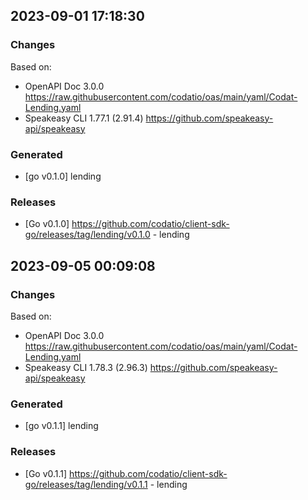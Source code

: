 

## 2023-09-01 17:18:30
### Changes
Based on:
- OpenAPI Doc 3.0.0 https://raw.githubusercontent.com/codatio/oas/main/yaml/Codat-Lending.yaml
- Speakeasy CLI 1.77.1 (2.91.4) https://github.com/speakeasy-api/speakeasy
### Generated
- [go v0.1.0] lending
### Releases
- [Go v0.1.0] https://github.com/codatio/client-sdk-go/releases/tag/lending/v0.1.0 - lending

## 2023-09-05 00:09:08
### Changes
Based on:
- OpenAPI Doc 3.0.0 https://raw.githubusercontent.com/codatio/oas/main/yaml/Codat-Lending.yaml
- Speakeasy CLI 1.78.3 (2.96.3) https://github.com/speakeasy-api/speakeasy
### Generated
- [go v0.1.1] lending
### Releases
- [Go v0.1.1] https://github.com/codatio/client-sdk-go/releases/tag/lending/v0.1.1 - lending